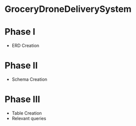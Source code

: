 # GroceryDroneDeliverySystem

# Phase I 
* ERD Creation

# Phase II
* Schema Creation

# Phase III 
* Table Creation
* Relevant queries


